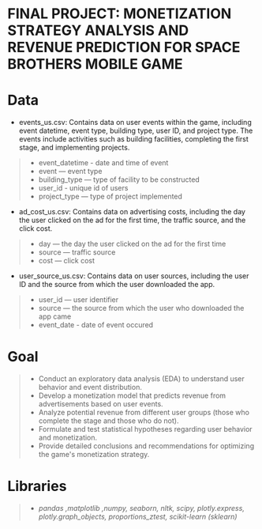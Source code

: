 # FINAL PROJECT: MONETIZATION STRATEGY ANALYSIS AND REVENUE PREDICTION FOR SPACE BROTHERS MOBILE GAME
# Data
- events_us.csv: Contains data on user events within the game, including event datetime, event type, building type, user ID, and project type. The events include activities such as building facilities, completing the first stage, and implementing projects.
> - event_datetime - date and time of event
> - event — event type
> - building_type — type of facility to be constructed
> - user_id - unique id of users
> - project_type — type of project implemented

- ad_cost_us.csv: Contains data on advertising costs, including the day the user clicked on the ad for the first time, the traffic source, and the click cost.
> - day — the day the user clicked on the ad for the first time
> - source — traffic source
> - cost — click cost

- user_source_us.csv: Contains data on user sources, including the user ID and the source from which the user downloaded the app.
> - user_id — user identifier
> - source — the source from which the user who downloaded the app came
> - event_date - date of event occured

# Goal
> - Conduct an exploratory data analysis (EDA) to understand user behavior and event distribution.
> - Develop a monetization model that predicts revenue from advertisements based on user events.
> - Analyze potential revenue from different user groups (those who complete the stage and those who do not).
> - Formulate and test statistical hypotheses regarding user behavior and monetization.
> - Provide detailed conclusions and recommendations for optimizing the game's monetization strategy.

# Libraries
> - *pandas ,matplotlib ,numpy, seaborn, nltk, scipy, plotly.express, plotly.graph_objects, proportions_ztest, scikit-learn (sklearn)*
